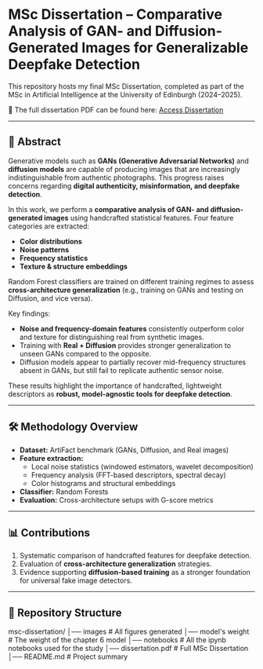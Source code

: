 # MSc Dissertation – Comparative Analysis of GAN- and Diffusion-Generated Images for Generalizable Deepfake Detection
This repository hosts my final MSc Dissertation, completed as part of the MSc in Artificial Intelligence at the University of Edinburgh (2024–2025).  

📄 The full dissertation PDF can be found here: [Access Dissertation](./MSc_dissertation_SLB.pdf)

---

## 📖 Abstract

Generative models such as **GANs (Generative Adversarial Networks)** and **diffusion models** are capable of producing images that are increasingly indistinguishable from authentic photographs. This progress raises concerns regarding **digital authenticity, misinformation, and deepfake detection**.  

In this work, we perform a **comparative analysis of GAN- and diffusion-generated images** using handcrafted statistical features. Four feature categories are extracted:  
- **Color distributions**  
- **Noise patterns**  
- **Frequency statistics**  
- **Texture & structure embeddings**  

Random Forest classifiers are trained on different training regimes to assess **cross-architecture generalization** (e.g., training on GANs and testing on Diffusion, and vice versa).  

Key findings:  
- **Noise and frequency-domain features** consistently outperform color and texture for distinguishing real from synthetic images.  
- Training with **Real + Diffusion** provides stronger generalization to unseen GANs compared to the opposite.  
- Diffusion models appear to partially recover mid-frequency structures absent in GANs, but still fail to replicate authentic sensor noise.  

These results highlight the importance of handcrafted, lightweight descriptors as **robust, model-agnostic tools for deepfake detection**.  

---

## 🛠 Methodology Overview

- **Dataset:** ArtiFact benchmark (GANs, Diffusion, and Real images)  
- **Feature extraction:**  
  - Local noise statistics (windowed estimators, wavelet decomposition)  
  - Frequency analysis (FFT-based descriptors, spectral decay)  
  - Color histograms and structural embeddings  
- **Classifier:** Random Forests  
- **Evaluation:** Cross-architecture setups with G-score metrics  

---

## 📊 Contributions

1. Systematic comparison of handcrafted features for deepfake detection.  
2. Evaluation of **cross-architecture generalization** strategies.  
3. Evidence supporting **diffusion-based training** as a stronger foundation for universal fake image detectors.  

---

## 📌 Repository Structure
msc-dissertation/
│── images                  # All figures generated
│── model's weight          # The weight of the chapter 6 model
│── notebooks               # All the ipynb notebooks used for the study 
│── dissertation.pdf        # Full MSc Dissertation
│── README.md               # Project summary
